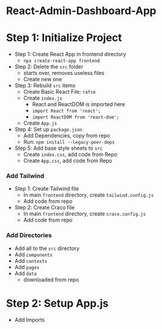 # React-Admin-Dashboard-App

# Step 1: Initialize Project

- Step 1: Create React App in frontend directory
  - `npx create-react-app frontend`
- Step 2: Delete the `src` folder
  - starts over, removes useless files
  - Create new one
- Step 3: Rebuild `src` items
  - Create Basic React File: `rafce`
  - Create `index.js`
    - React and ReactDOM is imported here
    - `import React from 'react';`
    - `import ReactDOM from 'react-dom';`
  - Create `App.js`
- Step 4: Set up `package.json`
  - Add Dependencies, copy from repo
  - Run: `npm install --legacy-peer-deps`
- Step 5: Add base style sheets to `src`
  - Create `index.css`, add code from Repo
  - Create `App.css`, add code from Repo

### Add Tailwind

- Step 1: Create Tailwind file
  - In main `frontend` directory, create `tailwind.config.js`
  - Add code from repo
- Step 2: Create Craco file
  - In main `frontend` directory, create `craco.config.js`
  - Add code from repo

### Add Directories

- Add all to the `src` directory
- Add `components`
- Add `contexts`
- Add `pages`
- Add `data`
  - downloaded from repo

# Step 2: Setup App.js

- Add Imports